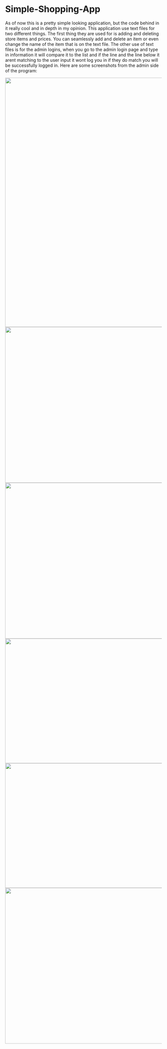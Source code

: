 # Simple-Shopping-App
As of now this is a pretty simple looking application, but the code behind in it really cool and in depth in my opinion. This application use text files for two different things. The first thing they are used for is adding and deleting store items and prices. You can seamlessly add and delete an item or even change the name of the item that is on the text file. The other use of text files is for the admin logins, when you go to the admin login page and type in information it will compare it to the list and if the line and the line below it arent matching to the user input it wont log you in if they do match you will be successfully logged in. Here are some screenshots from the admin side of the program:

<img src="https://user-images.githubusercontent.com/47829141/226978439-d2e18c95-4292-47ea-a171-c7fd62eff4e7.png" height = 800 width = 1000>
<img src="https://user-images.githubusercontent.com/47829141/226978531-47375777-a2c3-455c-b370-43f7c802c614.png" height = 500 width = 1200>
<img src="https://user-images.githubusercontent.com/47829141/226978663-f872cd02-e19d-420e-a88b-f60a924667d3.png" height = 500 width = 1200>
<img src="https://user-images.githubusercontent.com/47829141/226978683-206fb6e2-4cb0-4f40-b6ab-fb9fc7d34034.png" height = 400 width = 1700>
<img src="https://user-images.githubusercontent.com/47829141/226978691-153b4e15-f469-48b6-98e8-53d12e2968d0.png" height = 400 width = 1700>
<img src="https://user-images.githubusercontent.com/47829141/226978709-210a0283-f423-4f06-831d-fc628aacf0ac.png" height = 500 width = 1000>
